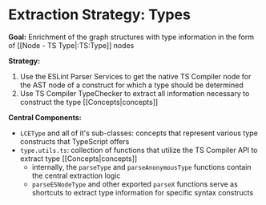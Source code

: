 # Extraction Strategy: Types
**Goal:** Enrichment of the graph structures with type information in the form of [[Node - TS Type|:TS:Type]] nodes

**Strategy:**
1. Use the ESLint Parser Services to get the native TS Compiler node for the AST node of a construct for which a type should be determined
2. Use TS Compiler TypeChecker to extract all information necessary to construct the type [[Concepts|concepts]]


**Central Components:**
- `LCEType` and all of it's sub-classes: concepts that represent various type constructs that TypeScript offers
- `type.utils.ts`: collection of functions that utilize the TS Compiler API to extract type [[Concepts|concepts]]
	- internally, the `parseType` and `parseAnonymousType` functions contain the central extraction logic
	- `parseESNodeType` and other exported `parseX` functions serve as shortcuts to extract type information for specific syntax constructs 